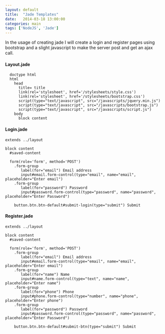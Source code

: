 ```yaml
---
layout: default
title:  "Jade Templates"
date:   2014-03-18 13:00:00
categories: main
tags: ['NodeJS', 'Jade']
---
```



In the usage of creating jade I will create a login and register pages using bootstrap and a slight javascript to make the server post and get an ajax call. 


#### Layout.jade
      doctype html
      html
        head
          title= title
          link(rel='stylesheet', href='/stylesheets/style.css')
          link(rel='stylesheet', href='/stylesheets/bootstrap.css')
          script(type="text/javascript", src="/javascripts/jquery.min.js")
          script(type="text/javascript", src="/javascripts/bootstrap.js")
          script(type="text/javascript", src="/javascripts/script.js")
        body
          block content


<!--more-->

#### Login.jade

	extends ../layout
  
    block content
      #saved-content
  
      form(role='form', method='POST')
        .form-group
           label(for="email") Email address
           input#email.form-control(type="email", name="email", placeholder="Enter email")
        .form-group
           label(for="password") Password
           input#password.form-control(type="password", name="password", placeholder="Enter Password")
  
        button.btn.btn-default#submit-login(type="submit") Submit

#### Register.jade

    extends ../layout
    
    block content
      #saved-content
    
      form(role='form', method='POST')
        .form-group
           label(for="email") Email address
           input#email.form-control(type="email", name="email", placeholder="Enter email")
        .form-group
           label(for="name") Name
           input#name.form-control(type="text", name="name", placeholder="Enter name")
        .form-group
           label(for="phone") Phone
           input#phone.form-control(type="number", name="phone", placeholder="Enter phone")
        .form-group
           label(for="password") Password
           input#password.form-control(type="password", name="password", placeholder="Enter Password")
    
        button.btn.btn-default#submit-btn(type="submit") Submit

